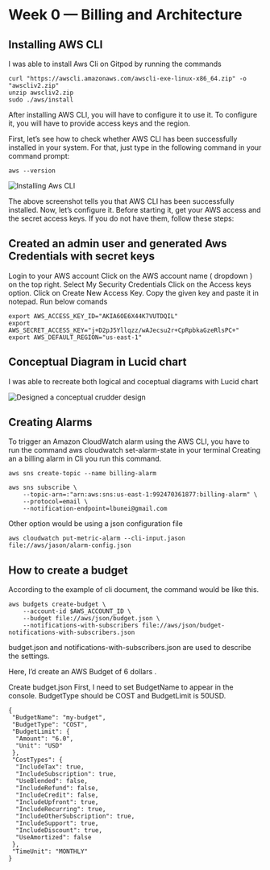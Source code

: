 # Week 0 — Billing and Architecture
## Installing AWS CLI
I was able to install Aws Cli on Gitpod by running the  commands 

```
curl "https://awscli.amazonaws.com/awscli-exe-linux-x86_64.zip" -o "awscliv2.zip"
unzip awscliv2.zip
sudo ./aws/install
```

After installing AWS CLI, you will have to configure it to use it. To configure it, you will have to provide access keys and the region.

First, let’s see how to check whether AWS CLI has been successfully installed in your system. For that, just type in the following command in your command prompt:


```
aws --version
````
![Installing Aws CLI](assets/aws%20version.png)

The above screenshot tells you that AWS CLI has been successfully installed. Now, let’s configure it. Before starting it, get your AWS access and the secret access keys. If you do not have them, follow these steps:

## Created an admin user and generated Aws Credentials with secret keys
Login to your AWS account
Click on the AWS account name ( dropdown ) on the top right.
Select My Security Credentials
Click on the Access keys option.  Click on Create New Access Key.
Copy the given key and paste it in notepad.
Run below comands

```
export AWS_ACCESS_KEY_ID="AKIA6OE6X44K7VUTDQIL"
export AWS_SECRET_ACCESS_KEY="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"
export AWS_DEFAULT_REGION="us-east-1"

```


## Conceptual Diagram in Lucid chart

I was able to recreate both logical and coceptual diagrams with Lucid chart

![Designed a conceptual crudder design](assets/crudder%20conceptual.png)





## Creating Alarms

To trigger  an Amazon CloudWatch alarm using the AWS CLI, you have to run the command aws cloudwatch set-alarm-state in your terminal
Creating an  a billing alarm in Cli you run this command.
```
aws sns create-topic --name billing-alarm
```

```
aws sns subscribe \
    --topic-arn=:"arn:aws:sns:us-east-1:992470361877:billing-alarm" \
    --protocol=email \
    --notification-endpoint=lbunei@gmail.com

```
Other option would be using a json configuration file
```
aws cloudwatch put-metric-alarm --cli-input.jason file://aws/jason/alarm-config.json

````

## How to create a budget

According to the example of cli document, the command would be like this.
```
aws budgets create-budget \
    --account-id $AWS_ACCOUNT_ID \
    --budget file://aws/json/budget.json \
    --notifications-with-subscribers file://aws/json/budget-notifications-with-subscribers.json 

````

budget.json and notifications-with-subscribers.json are used to describe the settings.

Here, I’d create an AWS Budget of 6 dollars .

Create budget.json
First, I need to set BudgetName to appear in the console. BudgetType should be COST and BudgetLimit is 50USD.
```
{
 "BudgetName": "my-budget",
 "BudgetType": "COST",
 "BudgetLimit": {
  "Amount": "6.0",
  "Unit": "USD"
 },
 "CostTypes": {
  "IncludeTax": true,
  "IncludeSubscription": true,
  "UseBlended": false,
  "IncludeRefund": false,
  "IncludeCredit": false,
  "IncludeUpfront": true,
  "IncludeRecurring": true,
  "IncludeOtherSubscription": true,
  "IncludeSupport": true,
  "IncludeDiscount": true,
  "UseAmortized": false
 },
 "TimeUnit": "MONTHLY"
}

 ```
